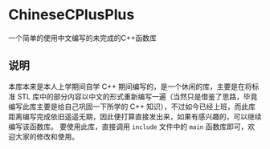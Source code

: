 # ChineseCPlusPlus
一个简单的使用中文编写的未完成的C++函数库
## 说明
本库本来是本人上学期间自学 C++ 期间编写的，是一个休闲的库，主要是在将标准 STL 库中的部分内容以中文的形式重新编写一遍（当然只是借鉴了思路，毕竟编写此库主要是给自己巩固一下所学的 C++ 知识），不过如今已经上班，而此库距离编写完成依旧遥遥无期，因此便打算直接发出来，如果有感兴趣的，可以继续编写该函数库。
要使用此库，直接调用 `include` 文件中的 `main` 函数库即可，欢迎大家的修改和使用。
